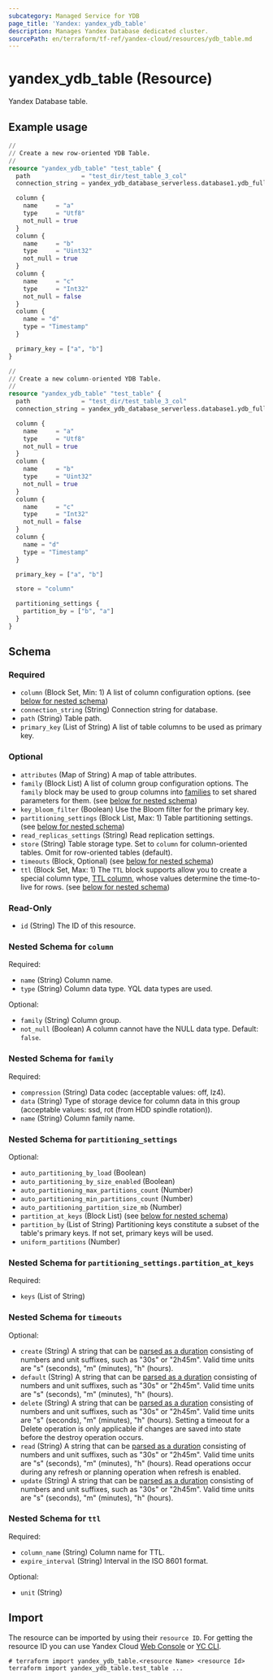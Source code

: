 ```yaml
---
subcategory: Managed Service for YDB
page_title: 'Yandex: yandex_ydb_table'
description: Manages Yandex Database dedicated cluster.
sourcePath: en/terraform/tf-ref/yandex-cloud/resources/ydb_table.md
---
```


# yandex_ydb_table (Resource)

Yandex Database table.

## Example usage

```terraform
//
// Create a new row-oriented YDB Table.
//
resource "yandex_ydb_table" "test_table" {
  path              = "test_dir/test_table_3_col"
  connection_string = yandex_ydb_database_serverless.database1.ydb_full_endpoint

  column {
    name     = "a"
    type     = "Utf8"
    not_null = true
  }
  column {
    name     = "b"
    type     = "Uint32"
    not_null = true
  }
  column {
    name     = "c"
    type     = "Int32"
    not_null = false
  }
  column {
    name = "d"
    type = "Timestamp"
  }

  primary_key = ["a", "b"]
}
```

```terraform
//
// Create a new column-oriented YDB Table.
//
resource "yandex_ydb_table" "test_table" {
  path              = "test_dir/test_table_3_col"
  connection_string = yandex_ydb_database_serverless.database1.ydb_full_endpoint

  column {
    name     = "a"
    type     = "Utf8"
    not_null = true
  }
  column {
    name     = "b"
    type     = "Uint32"
    not_null = true
  }
  column {
    name     = "c"
    type     = "Int32"
    not_null = false
  }
  column {
    name = "d"
    type = "Timestamp"
  }

  primary_key = ["a", "b"]

  store = "column"

  partitioning_settings {
    partition_by = ["b", "a"]
  }
}
```

<!-- schema generated by tfplugindocs -->
## Schema

### Required

- `column` (Block Set, Min: 1) A list of column configuration options. (see [below for nested schema](#nestedblock--column))
- `connection_string` (String) Connection string for database.
- `path` (String) Table path.
- `primary_key` (List of String) A list of table columns to be used as primary key.

### Optional

- `attributes` (Map of String) A map of table attributes.
- `family` (Block List) A list of column group configuration options. The `family` block may be used to group columns into [families](https://ydb.tech/en/docs/yql/reference/syntax/create_table#column-family) to set shared parameters for them. (see [below for nested schema](#nestedblock--family))
- `key_bloom_filter` (Boolean) Use the Bloom filter for the primary key.
- `partitioning_settings` (Block List, Max: 1) Table partitioning settings. (see [below for nested schema](#nestedblock--partitioning_settings))
- `read_replicas_settings` (String) Read replication settings.
- `store` (String) Table storage type. Set to `column` for column-oriented tables. Omit for row-oriented tables (default).
- `timeouts` (Block, Optional) (see [below for nested schema](#nestedblock--timeouts))
- `ttl` (Block Set, Max: 1) The `TTL` block supports allow you to create a special column type, [TTL column](https://ydb.tech/en/docs/concepts/ttl), whose values determine the time-to-live for rows. (see [below for nested schema](#nestedblock--ttl))

### Read-Only

- `id` (String) The ID of this resource.

<a id="nestedblock--column"></a>
### Nested Schema for `column`

Required:

- `name` (String) Column name.
- `type` (String) Column data type. YQL data types are used.

Optional:

- `family` (String) Column group.
- `not_null` (Boolean) A column cannot have the NULL data type. Default: `false`.


<a id="nestedblock--family"></a>
### Nested Schema for `family`

Required:

- `compression` (String) Data codec (acceptable values: off, lz4).
- `data` (String) Type of storage device for column data in this group (acceptable values: ssd, rot (from HDD spindle rotation)).
- `name` (String) Column family name.


<a id="nestedblock--partitioning_settings"></a>
### Nested Schema for `partitioning_settings`

Optional:

- `auto_partitioning_by_load` (Boolean)
- `auto_partitioning_by_size_enabled` (Boolean)
- `auto_partitioning_max_partitions_count` (Number)
- `auto_partitioning_min_partitions_count` (Number)
- `auto_partitioning_partition_size_mb` (Number)
- `partition_at_keys` (Block List) (see [below for nested schema](#nestedblock--partitioning_settings--partition_at_keys))
- `partition_by` (List of String) Partitioning keys constitute a subset of the table's primary keys. If not set, primary keys will be used.
- `uniform_partitions` (Number)

<a id="nestedblock--partitioning_settings--partition_at_keys"></a>
### Nested Schema for `partitioning_settings.partition_at_keys`

Required:

- `keys` (List of String)



<a id="nestedblock--timeouts"></a>
### Nested Schema for `timeouts`

Optional:

- `create` (String) A string that can be [parsed as a duration](https://pkg.go.dev/time#ParseDuration) consisting of numbers and unit suffixes, such as "30s" or "2h45m". Valid time units are "s" (seconds), "m" (minutes), "h" (hours).
- `default` (String) A string that can be [parsed as a duration](https://pkg.go.dev/time#ParseDuration) consisting of numbers and unit suffixes, such as "30s" or "2h45m". Valid time units are "s" (seconds), "m" (minutes), "h" (hours).
- `delete` (String) A string that can be [parsed as a duration](https://pkg.go.dev/time#ParseDuration) consisting of numbers and unit suffixes, such as "30s" or "2h45m". Valid time units are "s" (seconds), "m" (minutes), "h" (hours). Setting a timeout for a Delete operation is only applicable if changes are saved into state before the destroy operation occurs.
- `read` (String) A string that can be [parsed as a duration](https://pkg.go.dev/time#ParseDuration) consisting of numbers and unit suffixes, such as "30s" or "2h45m". Valid time units are "s" (seconds), "m" (minutes), "h" (hours). Read operations occur during any refresh or planning operation when refresh is enabled.
- `update` (String) A string that can be [parsed as a duration](https://pkg.go.dev/time#ParseDuration) consisting of numbers and unit suffixes, such as "30s" or "2h45m". Valid time units are "s" (seconds), "m" (minutes), "h" (hours).


<a id="nestedblock--ttl"></a>
### Nested Schema for `ttl`

Required:

- `column_name` (String) Column name for TTL.
- `expire_interval` (String) Interval in the ISO 8601 format.

Optional:

- `unit` (String)

## Import

The resource can be imported by using their `resource ID`. For getting the resource ID you can use Yandex Cloud [Web Console](https://console.yandex.cloud) or [YC CLI](https://yandex.cloud/docs/cli/quickstart).

```shell
# terraform import yandex_ydb_table.<resource Name> <resource Id>
terraform import yandex_ydb_table.test_table ...
```
